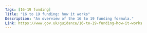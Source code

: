 ```yaml
---
Tags: [16-19 funding]
Title: "16 to 19 funding: how it works"
Description: "An overview of the 16 to 19 funding formula."
Link: https://www.gov.uk/guidance/16-to-19-funding-how-it-works
---
```


